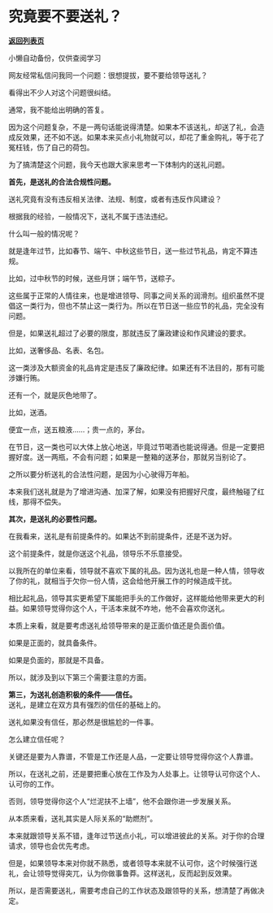 # 究竟要不要送礼？

[**返回列表页**](/gzh/费曼的小茶馆)

小懒自动备份，仅供查阅学习

网友经常私信问我同一个问题：很想提拔，要不要给领导送礼？

看得出不少人对这个问题很纠结。  

通常，我不能给出明确的答复。

因为这个问题复杂，不是一两句话能说得清楚。如果本不该送礼，却送了礼，会造成反效果，还不如不送。如果本来买点小礼物就可以，却花了重金购礼，等于花了冤枉钱，伤了自己的荷包。

为了搞清楚这个问题，我今天也跟大家来思考一下体制内的送礼问题。

**首先，是送礼的合法合规性问题。**  

送礼究竟有没有违反相关法律、法规、制度，或者有违反作风建设？

根据我的经验，一般情况下，送礼不属于违法违纪。

什么叫一般的情况呢？  

就是逢年过节，比如春节、端午、中秋这些节日，送一些过节礼品，肯定不算违规。

比如，过中秋节的时候，送些月饼；端午节，送粽子。

这些属于正常的人情往来，也是增进领导、同事之间关系的润滑剂。组织虽然不提倡这一类行为，但也不禁止这一类行为。所以在节日送一些应节的礼品，完全没有问题。

但是，如果送礼超过了必要的限度，那就违反了廉政建设和作风建设的要求。

比如，送奢侈品、名表、名包。  

这一类涉及大额资金的礼品肯定是违反了廉政纪律。如果还有不法目的，那有可能涉嫌行贿。  

还有一个，就是灰色地带了。

比如，送酒。

便宜一点，送五粮液……；贵一点的，茅台。  

在节日，这一类也可以大体上放心地送，毕竟过节喝酒也能说得通。但是一定要把握好度。送一两瓶，不会有问题；如果是一整箱的送茅台，那就另当别论了。

之所以要分析送礼的合法性问题，是因为小心驶得万年船。  

本来我们送礼就是为了增进沟通、加深了解，如果没有把握好尺度，最终触碰了红线，那得不偿失。  

**其次，是送礼的必要性问题。**  

在我看来，送礼是有前提条件的。如果达不到前提条件，还是不送为好。  

这个前提条件，就是你送这个礼品，领导乐不乐意接受。

以我所在的单位来看，领导就不喜欢下属的礼品。因为送礼也是一种人情，领导收了你的礼，就相当于欠你一份人情，这会给他开展工作的时候造成干扰。

相比起礼品，领导其实更希望下属能把手头的工作做好，这样能给他带来更大的利益。如果领导觉得你这个人，干活本来就不咋地，他不会喜欢你送礼。  

本质上来看，就是要考虑送礼给领导带来的是正面价值还是负面价值。

如果是正面的，就具备条件。

如果是负面的，那就是不具备。

所以，就涉及到以下第三个需要注意的方面。

**第三，为送礼创造积极的条件——信任。**  
送礼，是建立在双方具有强烈的信任的基础上的。

送礼如果没有信任，那必然是很尴尬的一件事。

怎么建立信任呢？

关键还是要为人靠谱，不管是工作还是人品，一定要让领导觉得你这个人靠谱。

所以，在送礼之前，还是要把重心放在工作及为人处事上。让领导认可你这个人、认可你的工作。

否则，领导觉得你这个人“烂泥扶不上墙”，他不会跟你进一步发展关系。

从本质来看，送礼其实是人际关系的“助燃剂”。

本来就跟领导关系不错，逢年过节送点小礼，可以增进彼此的关系。对于你的合理请求，领导也会优先考虑。

但是，如果领导本来对你就不熟悉，或者领导本来就不认可你，这个时候强行送礼，会让领导觉得突兀，认为你做事鲁莽。这样送礼，反而起到反效果。

所以，是否需要送礼，需要考虑自己的工作状态及跟领导的关系，想清楚了再做决定。

